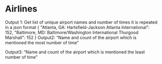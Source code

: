 # Airlines


Output 1: Get list of unique airport names and number of times it is repeated in a json format
{
"Atlanta, GA: Hartsfield-Jackson Atlanta International": 152,
"Baltimore, MD: Baltimore/Washington International Thurgood Marshall": 152
}
Output2: “Name and count of the airport which is mentioned the most number of time”

Output3: “Name and count of the airport which is mentioned the least number of time”
